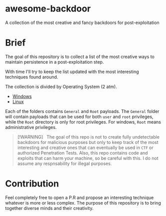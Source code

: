 # awesome-backdoor
A collection of the most creative and fancy backdoors for post-exploitation 

# Brief

The goal of this repository is to collect a list of the most creative ways to maintain persistence in a post-exploitation step.

With time I'll try to keep the list updated with the most interesting techniques found around.

The collection is divided by Operating System (2 atm).

- [Windows](Windows/MAIN.md)
- [Linux](Linux/MAIN.md)

Each of the folders contains `General` and `Root` payloads.
The `General` folder will contain payloads that can be used for both `user` and `root` privileges, while the `Root` directory is only for root privileges. For windows, `Root` means administrative privileges.

> [!WARNING]  
> The goal of this repo is not to create fully undetectable backdoors for malicious purposes but only to keep track
> of the most interesting and creative ones that can eventually be used in `CTF` or authorized Penetration Tests.
> Also, this repo contains code and exploits that can harm your machine, so be careful with this.
> I do not assume any respnsability for illegal purposes.

# Contribution

Feel completely free to open a P.R and propose an interesting technique whatever is more or less complex. The purpose of this repository is to bring together diverse minds and their creativity.